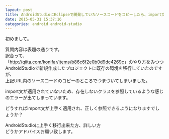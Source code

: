 ```yaml
---
layout: post
title: AndroidStudioにEclipseで開発していたソースコードをコピーしたら、import文が適用されない
date: 2015-05-31 15:37:16
categories: android android-studio
---
```

<p>初めまして。</p>

<p>質問内容は表題の通りです。<br>
訳合って、<br>
「<a href="http://qiita.com/konifar/items/b86c6f2e0b0d9dc4269c" rel="nofollow">http://qiita.com/konifar/items/b86c6f2e0b0d9dc4269c</a>」のやり方をみつつ<br>
AndroidStudioで新規作成したプロジェクトに既存の環境を移行していたのですが、<br>
上記URL内のソースコードのコピーのところでつまづいてしまいました。</p>

<p>import文が適用されていないため、存在しないクラスを参照しているような感じのエラーが出てしまっています。</p>

<p>どうすればimport文が上手く適用され、正しく参照できるようになりますでしょうか？</p>

<p>AndroidStudioに上手く移行出来た方、詳しい方<br>
どうかアドバイスお願い致します。</p>

